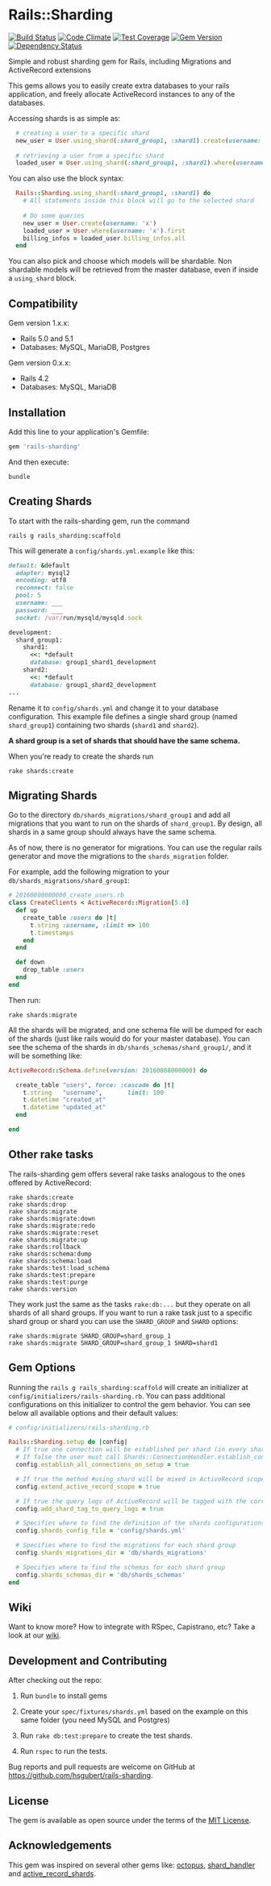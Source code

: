# Rails::Sharding

[![Build Status](https://travis-ci.org/hsgubert/rails-sharding.svg?branch=master)](https://travis-ci.org/hsgubert/rails-sharding)
[![Code Climate](https://codeclimate.com/github/hsgubert/rails-sharding/badges/gpa.svg)](https://codeclimate.com/github/hsgubert/rails-sharding)
[![Test Coverage](https://codeclimate.com/github/hsgubert/rails-sharding/badges/coverage.svg)](https://codeclimate.com/github/hsgubert/rails-sharding/coverage)
[![Gem Version](https://badge.fury.io/rb/rails-sharding.svg)](https://badge.fury.io/rb/rails-sharding)
[![Dependency Status](https://gemnasium.com/badges/github.com/hsgubert/rails-sharding.svg)](https://gemnasium.com/github.com/hsgubert/rails-sharding)

Simple and robust sharding gem for Rails, including Migrations and ActiveRecord extensions

This gems allows you to easily create extra databases to your rails application, and freely allocate ActiveRecord instances to any of the databases. 

Accessing shards is as simple as:
```ruby
  # creating a user to a specific shard
  new_user = User.using_shard(:shard_group1, :shard1).create(username: 'x')
  
  # retrieving a user from a specific shard
  loaded_user = User.using_shard(:shard_group1, :shard1).where(username: 'x').first
```

You can also use the block syntax:
```ruby
  Rails::Sharding.using_shard(:shard_group1, :shard1) do
    # All statements inside this block will go to the selected shard
    
    # Do some queries
    new_user = User.create(username: 'x')
    loaded_user = User.where(username: 'x').first
    billing_infos = loaded_user.billing_infos.all
  end
```

You can also pick and choose which models will be shardable. Non shardable models will be retrieved from the master database, even if inside a `using_shard` block.

## Compatibility
Gem version 1.x.x:
* Rails 5.0 and 5.1
* Databases: MySQL, MariaDB, Postgres

Gem version 0.x.x:
* Rails 4.2
* Databases: MySQL, MariaDB


## Installation

Add this line to your application's Gemfile:

```ruby
gem 'rails-sharding'
```

And then execute:
```
bundle
```

## Creating Shards

To start with the rails-sharding gem, run the command
```
rails g rails_sharding:scaffold
```

This will generate a `config/shards.yml.example` like this:
```ruby
default: &default
  adapter: mysql2
  encoding: utf8
  reconnect: false
  pool: 5
  username: ___
  password: ___
  socket: /var/run/mysqld/mysqld.sock

development:
  shard_group1:
    shard1:
      <<: *default
      database: group1_shard1_development
    shard2:
      <<: *default
      database: group1_shard2_development
...
```

Rename it to `config/shards.yml` and change it to your database configuration. This example file defines a single shard group (named `shard_group1`) containing two shards (`shard1` and `shard2`). 

**A shard group is a set of shards that should have the same schema.**

When you're ready to create the shards run
```
rake shards:create
```

## Migrating Shards
Go to the directory `db/shards_migrations/shard_group1` and add all migrations that you want to run on the shards of `shard_group1`. By design, all shards in a same group should always have the same schema. 


As of now, there is no generator for migrations. You can use the regular rails generator and move the migrations to the `shards_migration` folder.


For example, add the following migration to your `db/shards_migrations/shard_group1`:
```ruby
# 20160808000000_create_users.rb
class CreateClients < ActiveRecord::Migration[5.0]
  def up
    create_table :users do |t|
      t.string :username, :limit => 100
      t.timestamps
    end
  end

  def down
    drop_table :users
  end
end
```

Then run:
```
rake shards:migrate
```

All the shards will be migrated, and one schema file will be dumped for each of the shards (just like rails would do for your master database). You can see the schema of the shards in `db/shards_schemas/shard_group1/`, and it will be something like:
```ruby
ActiveRecord::Schema.define(version: 20160808000000) do

  create_table "users", force: :cascade do |t|
    t.string   "username",       limit: 100
    t.datetime "created_at"
    t.datetime "updated_at"
  end

end
```

## Other rake tasks
The rails-sharding gem offers several rake tasks analogous to the ones offered by ActiveRecord:
```
rake shards:create                                      
rake shards:drop                                        
rake shards:migrate                                     
rake shards:migrate:down                                
rake shards:migrate:redo                                
rake shards:migrate:reset                               
rake shards:migrate:up                                  
rake shards:rollback                                    
rake shards:schema:dump                                 
rake shards:schema:load                                 
rake shards:test:load_schema                            
rake shards:test:prepare                                
rake shards:test:purge               
rake shards:version
```

They work just the same as the tasks `rake:db:...` but they operate on all shards of all shard groups. If you want to run a rake task just to a specific shard group or shard you can use the `SHARD_GROUP` and `SHARD` options:
```
rake shards:migrate SHARD_GROUP=shard_group_1
rake shards:migrate SHARD_GROUP=shard_group_1 SHARD=shard1
```

## Gem Options
Running the `rails g rails_sharding:scaffold` will create an initializer at `config/initializers/rails-sharding.rb`. You can pass additional configurations on this initializer to control the gem behavior. You can see below all available options and their default values:
```ruby
# config/initializers/rails-sharding.rb

Rails::Sharding.setup do |config|
  # If true one connection will be established per shard (in every shard group) on startup.
  # If false the user must call Shards::ConnectionHandler.establish_connection(shard_group, shard_name) manually at least once before using each shard.
  config.establish_all_connections_on_setup = true

  # If true the method #using_shard will be mixed in ActiveRecord scopes. Put this to false if you don't want the gem to modify ActiveRecord
  config.extend_active_record_scope = true

  # If true the query logs of ActiveRecord will be tagged with the corresponding shard you're querying
  config.add_shard_tag_to_query_logs = true

  # Specifies where to find the definition of the shards configurations
  config.shards_config_file = 'config/shards.yml'

  # Specifies where to find the migrations for each shard group
  config.shards_migrations_dir = 'db/shards_migrations'

  # Specifies where to find the schemas for each shard group
  config.shards_schemas_dir = 'db/shards_schemas'
end
```

## Wiki
Want to know more? How to integrate with RSpec, Capistrano, etc? Take a look at our [wiki](https://github.com/hsgubert/rails-sharding/wiki).

## Development and Contributing

After checking out the repo:

1. Run `bundle` to install gems 

1. Create your `spec/fixtures/shards.yml` based on the example on this same folder (you need MySQL and Postgres)

1. Run `rake db:test:prepare` to create the test shards. 

1. Run `rspec` to run the tests.

Bug reports and pull requests are welcome on GitHub at https://github.com/hsgubert/rails-sharding.


## License

The gem is available as open source under the terms of the [MIT License](http://opensource.org/licenses/MIT).

## Acknowledgements

This gem was inspired on several other gems like: [octopus](https://github.com/thiagopradi/octopus), [shard_handler](https://github.com/locaweb/shard_handler) and [active_record_shards](https://github.com/zendesk/active_record_shards).
